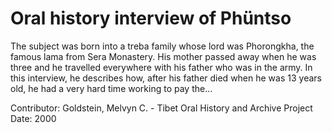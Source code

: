 # Oral history interview of Phüntso


The subject was born into a treba family whose lord was Phorongkha, the famous lama from Sera Monastery. His mother passed away when he was three and he travelled everywhere with his father who was in the army. In this interview, he describes how, after his father died when he was 13 years old, he had a very hard time working to pay the...


Contributor:
                        Goldstein, Melvyn C. - Tibet Oral History and Archive Project  
Date:
2000  
